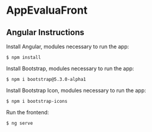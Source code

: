 # AppEvaluaFront

## Angular Instructions
Install Angular, modules necessary to run the app: 
```
$ npm install
```
Install Bootstrap, modules necessary to run the app:
```
$ npm i bootstrap@5.3.0-alpha1
```
Install Bootstrap Icon, modules necessary to run the app:
```
$ npm i bootstrap-icons
```
Run the frontend:
```
$ ng serve
```
